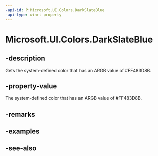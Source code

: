 ```yaml
---
-api-id: P:Microsoft.UI.Colors.DarkSlateBlue
-api-type: winrt property
---
```


<!-- Property syntax
public Windows.UI.Color DarkSlateBlue { get; }
-->

# Microsoft.UI.Colors.DarkSlateBlue

## -description

Gets the system-defined color that has an ARGB value of #FF483D8B.

## -property-value

The system-defined color that has an ARGB value of #FF483D8B.

## -remarks

## -examples

## -see-also
